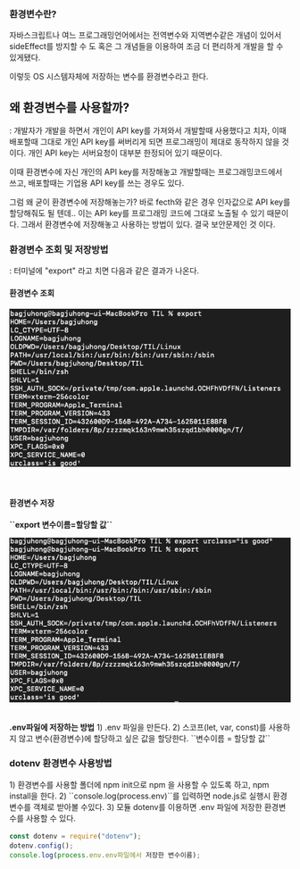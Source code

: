 <h3>환경변수란?</h3>

자바스크립트나 여느 프로그래밍언어에서는 전역변수와 지역변수같은 개념이 있어서 sideEffect를 방지할
수 도 혹은 그 개념들을 이용하여 조금 더 편리하게 개발을 할 수 있게됐다.

이렇듯 OS 시스템자체에 저장하는 변수를 환경변수라고 한다.

<h2>왜 환경변수를 사용할까?</h2>
: 개발자가 개발을 하면서 개인이 API key를 가져와서 개발할때 사용했다고 치자, 이때 배포할때 그대로 개인 API key를 써버리게 되면 프로그래밍이 제대로 동작하지 않을 것이다. 개인 API key는 서버요청이 대부분 한정되어 있기 때문이다.

이때 환경변수에 자신 개인의 API key를 저장해놓고 개발할때는 프로그래밍코드에서 쓰고, 배포할때는 기업용 API key를 쓰는 경우도 있다.

그럼 왜 굳이 환경변수에 저장해놓는가? 바로 fecth와 같은 경우 인자값으로 API key를 할당해줘도 될 텐데..
이는 API key를 프로그래밍 코드에 그대로 노출될 수 있기 때문이다. 그래서 환경변수에 저장해놓고 사용하는 방법이 있다. 결국 보안문제인 것 이다.

<h3>환경변수 조회 및 저장방법</h3>
: 터미널에 "export" 라고 치면 다음과 같은 결과가 나온다.
<h4>환경변수 조회</h4>

![export](./screens/export.png)

<br>
<h4>환경변수 저장</h4>
<strong>``export 변수이름=할당할 값``</strong>

![export](./screens/isGood.png)



<br>
<strong>.env파일에 저장하는 방법</strong>
1) .env 파일을 만든다.
2) 스코프(let, var, const)를 사용하지 않고 변수(환경변수)에 할당하고 싶은 값을 할당한다.
``변수이름 = 할당할 값``


<br>
<h3>dotenv 환경변수 사용방법</h3>
1) 환경변수를 사용할 폴더에 npm init으로 npm 을 사용할 수 있도록 하고, npm install을 한다.
2) ``console.log(process.env)``를 입력하면 node.js로 실행시 환경변수를 객체로 받아볼 수있다.
3) 모듈 dotenv를 이용하면 .env 파일에 저장한 환경변수를 사용할 수 있다.

```js
const dotenv = require("dotenv");
dotenv.config();
console.log(process.env.env파일에서 저장한 변수이름);
```
